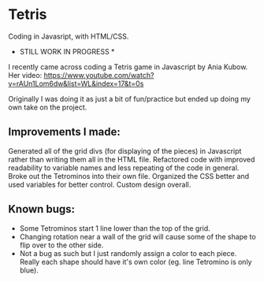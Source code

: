 # Tetris

Coding in Javasript, with HTML/CSS.

- STILL WORK IN PROGRESS \*

I recently came across coding a Tetris game in Javascript by Ania Kubow.
Her video: https://www.youtube.com/watch?v=rAUn1Lom6dw&list=WL&index=17&t=0s

Originally I was doing it as just a bit of fun/practice but ended up doing my own take on the project.

## Improvements I made:

Generated all of the grid divs (for displaying of the pieces) in Javascript rather than writing them all in the HTML file.
Refactored code with improved readability to variable names and less repeating of the code in general.
Broke out the Tetrominos into their own file.
Organized the CSS better and used variables for better control.
Custom design overall.

## Known bugs:

- Some Tetrominos start 1 line lower than the top of the grid.
- Changing rotation near a wall of the grid will cause some of the shape to flip over to the other side.
- Not a bug as such but I just randomly assign a color to each piece. Really each shape should have it's own color (eg. line Tetromino is only blue).
